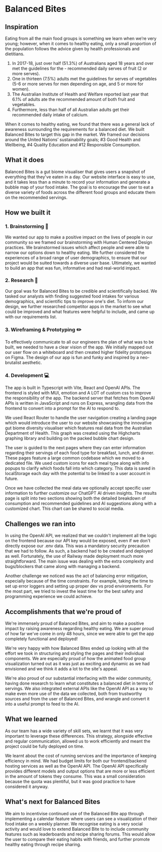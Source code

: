# Balanced Bites
## Inspiration


<p>
Eating from all the main food groups is something we learn when we’re very young; however, when it comes to healthy eating, only a small proportion of the population follows the advice given by health professionals and dietitians.
 </p>
 <ol>
  <li>In 2017-18, just over half (51.3%) of Australians aged 18 years and over met the guidelines for the - recommended daily serves of fruit (2 or more serves).</li>
  <li>One in thirteen (7.5%) adults met the guidelines for serves of vegetables (5-6 or more serves for men depending on age, and 5 or more for women).</li>
  <li>The Australian Institute of Health and Welfare reported last year that 6.1% of adults ate the recommended amount of both fruit and vegetables.</li>
  <li>Furthermore, less than half of all Australian adults get their recommended daily intake of calcium.</li>
</ol>


When it comes to healthy eating, we found that there was a general lack of awareness surrounding the requirements for a balanced diet. We built Balanced Bites to target this gap in the market. We framed our decisions around the United Nations’ sustainability goals; #3 Good Health and Wellbeing, #4 Quality Education and #12 Responsible Consumption.




## What it does
Balanced Bites is a gut biome visualiser that gives users a snapshot of everything that they've eaten in a day. Our website interface is easy to use, and it takes less than a minute to record your information and generate a bubble map of your food intake. The goal is to encourage the user to eat a diverse variety of foods across the different food groups and educate them on the recommended servings.


## How we built it


### 1. Brainstorming 🧠


We wanted our app to make a positive impact on the lives of people in our community so we framed our brainstorming with Human Centered Design practices. We brainstormed issues which affect people and were able to narrow our options down to healthy eating. We further considered the experiences of a broad range of user demographics, to ensure that our project would be suited towards a diverse user base. Ultimately, we wanted to build an app that was fun, informative and had real-world impact.


### 2. Research 🧪


Our goal was for Balanced Bites to be credible and scientifically backed. We tasked our analysts with finding suggested food intakes for various demographics, and scientific tips to improve one's diet. To inform our design, we further researched competitor apps in the market to see what could be improved and what features were helpful to include, and came up with our requirements list.


### 3. Wireframing & Prototyping ✏️


To effectively communicate to all our engineers the plan of what was to be built, we needed to have a clear vision of the app. We initially mapped out our user flow on a whiteboard and then created higher fidelity prototypes on Figma. The design of our app is fun and funky and inspired by a neo-brutalist aesthetic.


### 4. Development 💻


The app is built in Typescript with Vite, React and OpenAI APIs. The frontend is styled with MUI, emotion and A LOT of custom css to improve the responsibility of the app. The backend server that fetches from OpenAI APIs is written in JavaScript and runs on Express, wrangling data from the frontend to convert into a prompt for the AI to respond to.


We used React Router to handle the user navigation creating a landing page which would introduce the user to our website showcasing the innovative gut biome diversity visualiser which features real data from the Australian Department of Health. This graph was created using the Highcharts graphing library and building on the packed bubble chart design.


The user is guided to the next pages where they can enter information regarding their servings of each food type for breakfast, lunch, and dinner. These pages feature a large common codebase which we moved to a dedicated file. We used custom icons for each meal type along with info popups to clarify which foods fall into which category. This data is saved in localStorage each day with the potential to be linked to a user account in future.


Once we have collected the meal data we optionally accept specific user information to further customize our ChatGPT AI driven insights. The results page is split into two sections showing both the detailed breakdown of consumption and recommended guidelines and AI suggestions along with a customized chart. This chart can be shared to social media.


## Challenges we ran into


In using the OpenAI API, we realized that we couldn't implement all the logic on the frontend because our API key would be exposed, even if we don't directly expose our .env data. This was a mandatory security precaution that we had to follow. As such, a backend had to be created and deployed as well. Fortunately, the use of Railway made deployment much more straightforward. The main issue was dealing with the extra complexity and bugs/blockers that came along with managing a backend.


Another challenge we noticed was the act of balancing error mitigation, especially because of the time constraints. For example, taking the time to set up error loggers and setting up proper dev vs prod environments. For the most part, we tried to invest the least time for the best safety and programming experience we could achieve.




## Accomplishments that we're proud of


We're immensely proud of Balanced Bites, and aim to make a positive impact by raising awareness regarding healthy eating.
We are super proud of how far we've come in only 48 hours, since we were able to get the app completely functional and deployed!


We're very happy with how Balanced Bites ended up looking with all the effort we took in structuring and styling the pages and their individual components. We are especially proud of how the animated food group visualization turned out as it was just as exciting and dynamic as we had envisioned and we think it adds a lot to the site's appeal.


We're also proud of our substantial interfacing with the wider community, having done research to learn what constitutes a balanced diet in terms of servings. We also integrated external APIs like the OpenAI API as a way to make even more use of the data we collected, both from trustworthy sources and from the user of Balanced Bites, and wrangle and convert it into a useful prompt to feed to the AI.


## What we learned


As our team has a wide variety of skill sets, we learnt that it was very important to leverage these differences. This strategy, alongside effective and regular communication, allowed us to work efficiently and meant the project could be fully deployed on time.


We learnt about the cost of running services and the importance of keeping efficiency in mind. We had budget limits for both our frontend/backend hosting services as well as the OpenAI API. The OpenAI API specifically provides different models and output options that are more or less efficient in the amount of tokens they consume. This was a small consideration because the quota was plentiful, but it was good practice to have considered it anyway.


## What's next for Balanced Bites


We aim to incentivise continued use of the Balanced Bite app through implementing a calendar feature where users can see a visualization of their food intake on a weekly planner. We recognise eating is a very social activity and would love to extend Balanced Bite to to include community features such as leaderboards and recipe sharing forums. This would allow the user to compare their eating habits with friends, and further promote healthy eating through recipe sharing.







